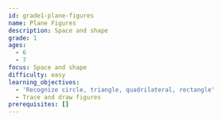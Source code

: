 ```yaml
---
id: grade1-plane-figures
name: Plane Figures
description: Space and shape
grade: 1
ages:
  - 6
  - 7
focus: Space and shape
difficulty: easy
learning_objectives:
  - 'Recognize circle, triangle, quadrilateral, rectangle'
  - Trace and draw figures
prerequisites: []
---
```

